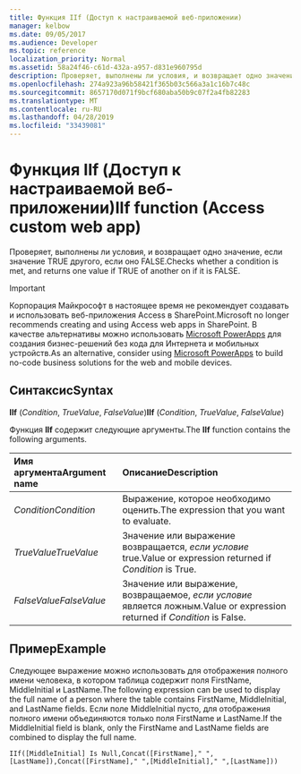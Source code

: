```yaml
---
title: Функция IIf (Доступ к настраиваемой веб-приложении)
manager: kelbow
ms.date: 09/05/2017
ms.audience: Developer
ms.topic: reference
localization_priority: Normal
ms.assetid: 58a24f46-c61d-432a-a957-d831e960795d
description: Проверяет, выполнены ли условия, и возвращает одно значение, если значение TRUE другого, если оно FALSE.
ms.openlocfilehash: 274a923a96b58421f365b03c566a3a1c16b7c48c
ms.sourcegitcommit: 8657170d071f9bcf680aba50b9c07f2a4fb82283
ms.translationtype: MT
ms.contentlocale: ru-RU
ms.lasthandoff: 04/28/2019
ms.locfileid: "33439081"
---
```

# <a name="iif-function-access-custom-web-app"></a><span data-ttu-id="6aa6a-103">Функция IIf (Доступ к настраиваемой веб-приложении)</span><span class="sxs-lookup"><span data-stu-id="6aa6a-103">IIf function (Access custom web app)</span></span>

<span data-ttu-id="6aa6a-104">Проверяет, выполнены ли условия, и возвращает одно значение, если значение TRUE другого, если оно FALSE.</span><span class="sxs-lookup"><span data-stu-id="6aa6a-104">Checks whether a condition is met, and returns one value if TRUE of another on if it is FALSE.</span></span>
  
> [!IMPORTANT]
> <span data-ttu-id="6aa6a-105">Корпорация Майкрософт в настоящее время не рекомендует создавать и использовать веб-приложения Access в SharePoint.</span><span class="sxs-lookup"><span data-stu-id="6aa6a-105">Microsoft no longer recommends creating and using Access web apps in SharePoint.</span></span> <span data-ttu-id="6aa6a-106">В качестве альтернативы можно использовать [Microsoft PowerApps](https://powerapps.microsoft.com/en-us/) для создания бизнес-решений без кода для Интернета и мобильных устройств.</span><span class="sxs-lookup"><span data-stu-id="6aa6a-106">As an alternative, consider using [Microsoft PowerApps](https://powerapps.microsoft.com/en-us/) to build no-code business solutions for the web and mobile devices.</span></span> 
  
## <a name="syntax"></a><span data-ttu-id="6aa6a-107">Синтаксис</span><span class="sxs-lookup"><span data-stu-id="6aa6a-107">Syntax</span></span>

<span data-ttu-id="6aa6a-108">**IIf** (*Condition*, *TrueValue*, *FalseValue*)</span><span class="sxs-lookup"><span data-stu-id="6aa6a-108">**IIf** (*Condition*, *TrueValue*, *FalseValue*)</span></span> 
  
<span data-ttu-id="6aa6a-109">Функция **IIf** содержит следующие аргументы.</span><span class="sxs-lookup"><span data-stu-id="6aa6a-109">The **IIf** function contains the following arguments.</span></span> 
  
|<span data-ttu-id="6aa6a-110">**Имя аргумента**</span><span class="sxs-lookup"><span data-stu-id="6aa6a-110">**Argument name**</span></span>|<span data-ttu-id="6aa6a-111">**Описание**</span><span class="sxs-lookup"><span data-stu-id="6aa6a-111">**Description**</span></span>|
|:-----|:-----|
| <span data-ttu-id="6aa6a-112">*Condition*</span><span class="sxs-lookup"><span data-stu-id="6aa6a-112">*Condition*</span></span>  <br/> |<span data-ttu-id="6aa6a-113">Выражение, которое необходимо оценить.</span><span class="sxs-lookup"><span data-stu-id="6aa6a-113">The expression that you want to evaluate.</span></span>  <br/> |
| <span data-ttu-id="6aa6a-114">*TrueValue*</span><span class="sxs-lookup"><span data-stu-id="6aa6a-114">*TrueValue*</span></span>  <br/> |<span data-ttu-id="6aa6a-115">Значение или выражение возвращается,  *если условие*  true.</span><span class="sxs-lookup"><span data-stu-id="6aa6a-115">Value or expression returned if  *Condition*  is True.</span></span>  <br/> |
| <span data-ttu-id="6aa6a-116">*FalseValue*</span><span class="sxs-lookup"><span data-stu-id="6aa6a-116">*FalseValue*</span></span>  <br/> |<span data-ttu-id="6aa6a-117">Значение или выражение, возвращаемое,  *если условие*  является ложным.</span><span class="sxs-lookup"><span data-stu-id="6aa6a-117">Value or expression returned if  *Condition*  is False.</span></span>  <br/> |
   
## <a name="example"></a><span data-ttu-id="6aa6a-118">Пример</span><span class="sxs-lookup"><span data-stu-id="6aa6a-118">Example</span></span>

<span data-ttu-id="6aa6a-119">Следующее выражение можно использовать для отображения полного имени человека, в котором таблица содержит поля FirstName, MiddleInitial и LastName.</span><span class="sxs-lookup"><span data-stu-id="6aa6a-119">The following expression can be used to display the full name of a person where the table contains FirstName, MiddleInitial, and LastName fields.</span></span> <span data-ttu-id="6aa6a-120">Если поле MiddleInitial пусто, для отображения полного имени объединяются только поля FirstName и LastName.</span><span class="sxs-lookup"><span data-stu-id="6aa6a-120">If the MiddleInitial field is blank, only the FirstName and LastName fields are combined to display the full name.</span></span>
  
`IIf([MiddleInitial] Is Null,Concat([FirstName]," ",[LastName]),Concat([FirstName]," ",[MiddleInitial]," ",[LastName]))`



